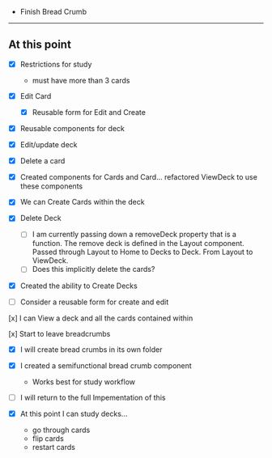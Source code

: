 * Finish Bread Crumb

---

## At this point

- [x] Restrictions for study
  - must have more than 3 cards

- [x] Edit Card
  - [x] Reusable form for Edit and Create

- [x] Reusable components for deck

- [x] Edit/update deck

- [x] Delete a card

- [x] Created components for Cards and Card... refactored ViewDeck to use these components

- [x] We can Create Cards within the deck

- [x] Delete Deck
  - [ ] I am currently passing down a removeDeck
        property that is a function. The remove deck is defined in the Layout component.
        Passed through Layout to Home to Decks to Deck. From Layout to ViewDeck.
  - [ ] Does this implicitly delete the cards?
- [x] Created the ability to Create Decks
- [ ] Consider a reusable form for create and edit

[x] I can View a deck and all the cards contained within

[x] Start to leave breadcrumbs

- [x] I will create bread crumbs in its own folder
- [x] I created a semifunctional bread crumb component
  - Works best for study workflow
- [ ] I will return to the full Impementation of this

- [x] At this point I can study decks...
  - go through cards
  - flip cards
  - restart cards
